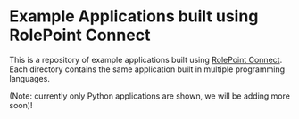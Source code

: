 # Example Applications built using RolePoint Connect

This is a repository of example applications built using [RolePoint Connect](https://rolepoint-connect.readme.io). Each directory contains the same application built in multiple programming languages.

(Note: currently only Python applications are shown, we will be adding more soon)!
